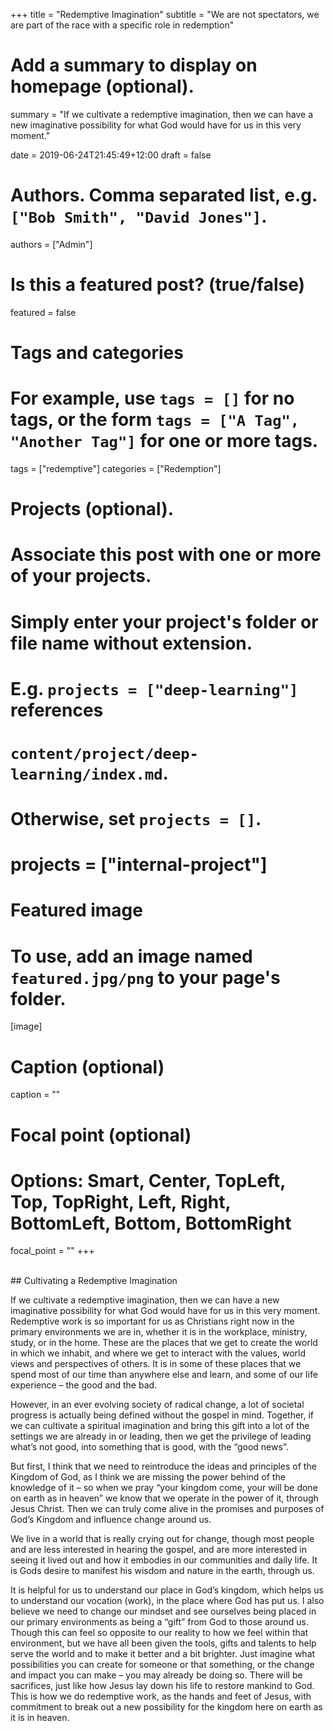 +++
title = "Redemptive Imagination"
subtitle = "We are not spectators, we are part of the race with a specific role in redemption"

# Add a summary to display on homepage (optional).
summary = "If we cultivate a redemptive imagination, then we can have a new imaginative possibility for what God would have for us in this very moment."

date = 2019-06-24T21:45:49+12:00
draft = false 

# Authors. Comma separated list, e.g. `["Bob Smith", "David Jones"]`.
authors = ["Admin"]

# Is this a featured post? (true/false)
featured = false

# Tags and categories
# For example, use `tags = []` for no tags, or the form `tags = ["A Tag", "Another Tag"]` for one or more tags.
tags = ["redemptive"]
categories = ["Redemption"]

# Projects (optional).
#   Associate this post with one or more of your projects.
#   Simply enter your project's folder or file name without extension.
#   E.g. `projects = ["deep-learning"]` references 
#   `content/project/deep-learning/index.md`.
#   Otherwise, set `projects = []`.
# projects = ["internal-project"]

# Featured image
# To use, add an image named `featured.jpg/png` to your page's folder. 
[image]
  # Caption (optional)
  caption = ""

  # Focal point (optional)
  # Options: Smart, Center, TopLeft, Top, TopRight, Left, Right, BottomLeft, Bottom, BottomRight
  focal_point = ""
+++

<br>
## Cultivating a Redemptive Imagination
<br>

If we cultivate a redemptive imagination, then we can have a new imaginative possibility for what God would have for us in this very moment. Redemptive work is so important for us as Christians right now in the primary environments we are in, whether it is in the workplace, ministry, study, or in the home. These are the places that we get to create the world in which we inhabit, and where we get to interact with the values, world views and perspectives of others. It is in some of these places that we spend most of our time than anywhere else and learn, and some of our life experience – the good and the bad.

However, in an ever evolving society of radical change, a lot of societal progress is actually being defined without the gospel in mind. Together, if we can cultivate a spiritual imagination and bring this gift into a lot of the settings we are already in or leading, then we get the privilege of leading what’s not good, into something that is good, with the “good news”. 

But first, I think that we need to reintroduce the ideas and principles of the Kingdom of God, as I think we are missing the power behind of the knowledge of it  – so when we pray “your kingdom come, your will be done on earth as in heaven” we know that we operate in the power of it, through Jesus Christ. Then we can truly come alive in the promises and purposes of God’s Kingdom and influence change around us. 

We live in a world that is really crying out for change, though most people and are less interested in hearing the gospel, and are more interested in seeing it lived out and how it embodies in our communities and daily life. It is Gods desire to manifest his wisdom and nature in the earth, through us. 

It is helpful for us to understand our place in God’s kingdom, which helps us to understand our vocation (work), in the place where God has put us. I also believe we need to change our mindset and see ourselves being placed in our primary environments as being a “gift” from God to those around us. Though this can feel so opposite to our reality to how we feel within that environment, but we have all been given the tools, gifts and talents to help serve the world and to make it better and a bit brighter. Just imagine what possibilities you can create for someone or that something, or the change and impact you can make – you may already be doing so. There will be sacrifices, just like how Jesus lay down his life to restore mankind to God. This is how we do redemptive work, as the hands and feet of Jesus, with commitment to break out a new possibility for the kingdom here on earth as it is in heaven.








 






